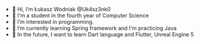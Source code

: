- 👋 Hi, I’m Łukasz Wodniak @Uk4sz3nk0
- 📖 I'm a student in the fourth year of Computer Science
- 👀 I’m interested in programming.
- 🌱 I’m currently learning Spring framework and I'm practicing Java
- 🚀 In the future, I want to learn Dart language and Flutter, Unreal Engine 5
<!--
- 💞️ I’m looking to collaborate on ...
- 📫 How to reach me ...
-->
<!---
Uk4sz3nk0/Uk4sz3nk0 is a ✨ special ✨ repository because its `README.md` (this file) appears on your GitHub profile.
You can click the Preview link to take a look at your changes.
--->
